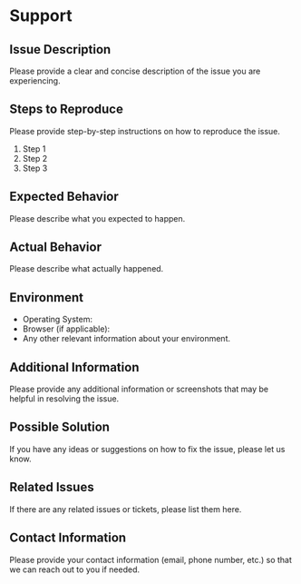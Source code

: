# Support

## Issue Description

Please provide a clear and concise description of the issue you are experiencing.

## Steps to Reproduce

Please provide step-by-step instructions on how to reproduce the issue.

1. Step 1
2. Step 2
3. Step 3

## Expected Behavior

Please describe what you expected to happen.

## Actual Behavior

Please describe what actually happened.

## Environment

- Operating System:
- Browser (if applicable):
- Any other relevant information about your environment.

## Additional Information

Please provide any additional information or screenshots that may be helpful in resolving the issue.

## Possible Solution

If you have any ideas or suggestions on how to fix the issue, please let us know.

## Related Issues

If there are any related issues or tickets, please list them here.

## Contact Information

Please provide your contact information (email, phone number, etc.) so that we can reach out to you if needed.
